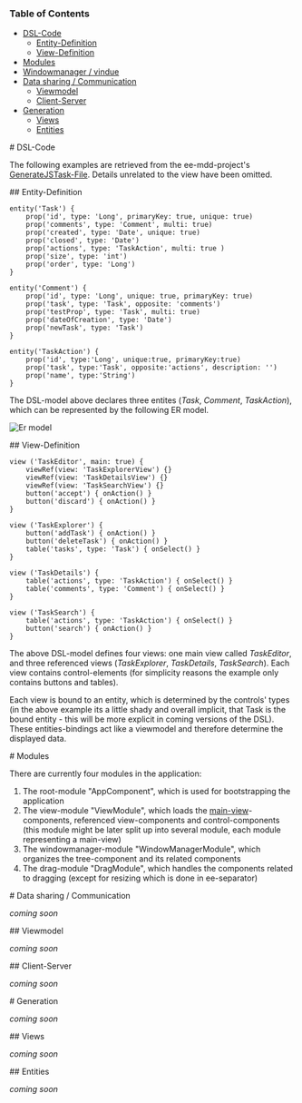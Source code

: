 ### Table of Contents
* [DSL-Code](#DSL-Code)
	* [Entity-Definition](#Entity-Definition)
	* [View-Definition](#View-Definition)
* [Modules](#Modules)
* [Windowmanager / vindue](https://github.com/j-moeller/vindue/blob/master/DOCUMENTATION.md)
* [Data sharing / Communication](#Datasharing)
	* [Viewmodel](#Viewmodel)
	* [Client-Server](#ClientServer)
* [Generation](#Generation)
	* [Views](#Views)
	* [Entities](#Entities)

<a name="DSL-Code" />
# DSL-Code

The following examples are retrieved from the ee-mdd-project's [GenerateJSTask-File](https://github.com/eugeis/ee-mdd/blob/9d1df97df188a587fc7954e11e9d1deaea16745a/ee-mdd-gradle/src/test/groovy/ee/mdd/gradle/task/GenerateJsTest.groovy). Details unrelated to the view have been omitted.

<a name="Entity-Definition" />
## Entity-Definition

```
entity('Task') {
	prop('id', type: 'Long', primaryKey: true, unique: true)
	prop('comments', type: 'Comment', multi: true)
	prop('created', type: 'Date', unique: true)
	prop('closed', type: 'Date')
	prop('actions', type: 'TaskAction', multi: true )
	prop('size', type: 'int')
	prop('order', type: 'Long')
}

entity('Comment') {
	prop('id', type: 'Long', unique: true, primaryKey: true)
	prop('task', type: 'Task', opposite: 'comments')
	prop('testProp', type: 'Task', multi: true)
	prop('dateOfCreation', type: 'Date')
	prop('newTask', type: 'Task')
}

entity('TaskAction') {
	prop('id', type:'Long', unique:true, primaryKey:true)
	prop('task', type:'Task', opposite:'actions', description: '')
	prop('name', type:'String')
}
```

The DSL-model above declares three entites (_Task_, _Comment_, _TaskAction_), which can be represented by the following ER model.

![Er model](https://github.com/j-moeller/dsl-angular2/blob/8a2e86b7bba9c0746cc02cd6e3e880761e8ad913/documentation/assets/er-diagram.png)


<a name="View-Definition" />
## View-Definition

```
view ('TaskEditor', main: true) {
	viewRef(view: 'TaskExplorerView') {}
	viewRef(view: 'TaskDetailsView') {}
	viewRef(view: 'TaskSearchView') {}
	button('accept') { onAction() }
	button('discard') { onAction() }
}

view ('TaskExplorer') {
	button('addTask') { onAction() }
	button('deleteTask') { onAction() }
	table('tasks', type: 'Task') { onSelect() }
}

view ('TaskDetails') {
	table('actions', type: 'TaskAction') { onSelect() }
	table('comments', type: 'Comment') { onSelect() }
}

view ('TaskSearch') {
	table('actions', type: 'TaskAction') { onSelect() }
	button('search') { onAction() }
}
```

The above DSL-model defines four views: one main view called _TaskEditor_, and three referenced views (_TaskExplorer_, _TaskDetails_, _TaskSearch_). Each view contains control-elements (for simplicity reasons the example only contains buttons and tables).

Each view is bound to an entity, which is determined by the controls' types (in the above example its a little shady and overall implicit, that Task is the bound entity - this will be more explicit in coming versions of the DSL). These entities-bindings act like a viewmodel and therefore determine the displayed data.

<a name="Modules" />
# Modules

There are currently four modules in the application:

1. The root-module "AppComponent", which is used for bootstrapping the application
2. The view-module "ViewModule", which loads the [main-view](#View-Definition)-components, referenced view-components and control-components (this module might be later split up into several module, each module representing a main-view)
3. The windowmanager-module "WindowManagerModule", which organizes the tree-component and its related components
4. The drag-module "DragModule", which handles the components related to dragging (except for resizing which is done in ee-separator)

<a name="Datasharing" />
# Data sharing / Communication

_coming soon_

<a name="Viewmodel" />
## Viewmodel

_coming soon_

<a name="ClientServer" />
## Client-Server

_coming soon_

<a name="Generation" />
# Generation

_coming soon_

<a name="Views" />
## Views

_coming soon_

<a name="Entities" />
## Entities

_coming soon_
